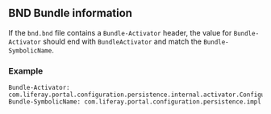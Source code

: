 ## BND Bundle information

If the `bnd.bnd` file contains a `Bundle-Activator` header, the value for
`Bundle-Activator` should end with `BundleActivator` and match the
`Bundle-SymbolicName`.

### Example

```
Bundle-Activator: com.liferay.portal.configuration.persistence.internal.activator.ConfigurationPersistenceImplBundleActivator
Bundle-SymbolicName: com.liferay.portal.configuration.persistence.impl
```